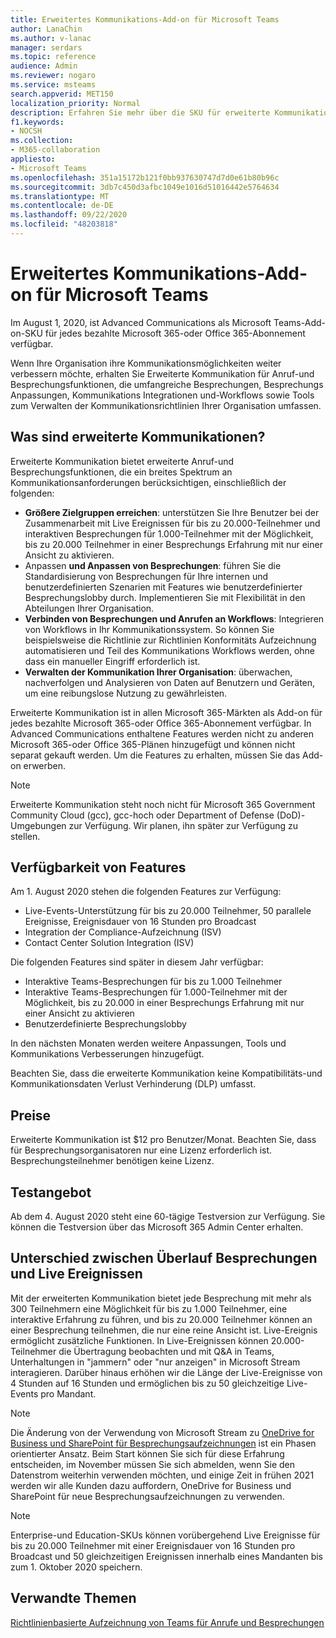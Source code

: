 ```yaml
---
title: Erweitertes Kommunikations-Add-on für Microsoft Teams
author: LanaChin
ms.author: v-lanac
manager: serdars
ms.topic: reference
audience: Admin
ms.reviewer: nogaro
ms.service: msteams
search.appverid: MET150
localization_priority: Normal
description: Erfahren Sie mehr über die SKU für erweiterte Kommunikations-Add-ons für Microsoft Teams.
f1.keywords:
- NOCSH
ms.collection:
- M365-collaboration
appliesto:
- Microsoft Teams
ms.openlocfilehash: 351a15172b121f0bb937630747d7d0e61b80b96c
ms.sourcegitcommit: 3db7c450d3afbc1049e1016d51016442e5764634
ms.translationtype: MT
ms.contentlocale: de-DE
ms.lasthandoff: 09/22/2020
ms.locfileid: "48203818"
---
```

# <a name="advanced-communications-add-on-for-microsoft-teams"></a>Erweitertes Kommunikations-Add-on für Microsoft Teams

Im August 1, 2020, ist Advanced Communications als Microsoft Teams-Add-on-SKU für jedes bezahlte Microsoft 365-oder Office 365-Abonnement verfügbar.

Wenn Ihre Organisation ihre Kommunikationsmöglichkeiten weiter verbessern möchte, erhalten Sie Erweiterte Kommunikation für Anruf-und Besprechungsfunktionen, die umfangreiche Besprechungen, Besprechungs Anpassungen, Kommunikations Integrationen und-Workflows sowie Tools zum Verwalten der Kommunikationsrichtlinien Ihrer Organisation umfassen.

## <a name="what-is-advanced-communications"></a>Was sind erweiterte Kommunikationen?

Erweiterte Kommunikation bietet erweiterte Anruf-und Besprechungsfunktionen, die ein breites Spektrum an Kommunikationsanforderungen berücksichtigen, einschließlich der folgenden:

- **Größere Zielgruppen erreichen**: unterstützen Sie Ihre Benutzer bei der Zusammenarbeit mit Live Ereignissen für bis zu 20.000-Teilnehmer und interaktiven Besprechungen für 1.000-Teilnehmer mit der Möglichkeit, bis zu 20.000 Teilnehmer in einer Besprechungs Erfahrung mit nur einer Ansicht zu aktivieren.
- Anpassen **und Anpassen von Besprechungen**: führen Sie die Standardisierung von Besprechungen für Ihre internen und benutzerdefinierten Szenarien mit Features wie benutzerdefinierter Besprechungslobby durch. Implementieren Sie mit Flexibilität in den Abteilungen Ihrer Organisation. 
- **Verbinden von Besprechungen und Anrufen an Workflows**: Integrieren von Workflows in Ihr Kommunikationssystem. So können Sie beispielsweise die Richtlinie zur Richtlinien Konformitäts Aufzeichnung automatisieren und Teil des Kommunikations Workflows werden, ohne dass ein manueller Eingriff erforderlich ist.  
- **Verwalten der Kommunikation Ihrer Organisation**: überwachen, nachverfolgen und Analysieren von Daten auf Benutzern und Geräten, um eine reibungslose Nutzung zu gewährleisten.

Erweiterte Kommunikation ist in allen Microsoft 365-Märkten als Add-on für jedes bezahlte Microsoft 365-oder Office 365-Abonnement verfügbar. In Advanced Communications enthaltene Features werden nicht zu anderen Microsoft 365-oder Office 365-Plänen hinzugefügt und können nicht separat gekauft werden. Um die Features zu erhalten, müssen Sie das Add-on erwerben.

> [!NOTE]
> Erweiterte Kommunikation steht noch nicht für Microsoft 365 Government Community Cloud (gcc), gcc-hoch oder Department of Defense (DoD)-Umgebungen zur Verfügung. Wir planen, ihn später zur Verfügung zu stellen.

## <a name="feature-availability"></a>Verfügbarkeit von Features

Am 1. August 2020 stehen die folgenden Features zur Verfügung:

- Live-Events-Unterstützung für bis zu 20.000 Teilnehmer, 50 parallele Ereignisse, Ereignisdauer von 16 Stunden pro Broadcast
- Integration der Compliance-Aufzeichnung (ISV)
- Contact Center Solution Integration (ISV)

Die folgenden Features sind später in diesem Jahr verfügbar:

- Interaktive Teams-Besprechungen für bis zu 1.000 Teilnehmer
- Interaktive Teams-Besprechungen für 1.000-Teilnehmer mit der Möglichkeit, bis zu 20.000 in einer Besprechungs Erfahrung mit nur einer Ansicht zu aktivieren
- Benutzerdefinierte Besprechungslobby

In den nächsten Monaten werden weitere Anpassungen, Tools und Kommunikations Verbesserungen hinzugefügt. 

Beachten Sie, dass die erweiterte Kommunikation keine Kompatibilitäts-und Kommunikationsdaten Verlust Verhinderung (DLP) umfasst.

## <a name="pricing"></a>Preise

Erweiterte Kommunikation ist $12 pro Benutzer/Monat. Beachten Sie, dass für Besprechungsorganisatoren nur eine Lizenz erforderlich ist. Besprechungsteilnehmer benötigen keine Lizenz.

## <a name="trial-offer"></a>Testangebot

Ab dem 4. August 2020 steht eine 60-tägige Testversion zur Verfügung. Sie können die Testversion über das Microsoft 365 Admin Center erhalten.

## <a name="difference-between-overflow-meetings-and-live-events"></a>Unterschied zwischen Überlauf Besprechungen und Live Ereignissen

Mit der erweiterten Kommunikation bietet jede Besprechung mit mehr als 300 Teilnehmern eine Möglichkeit für bis zu 1.000 Teilnehmer, eine interaktive Erfahrung zu führen, und bis zu 20.000 Teilnehmer können an einer Besprechung teilnehmen, die nur eine reine Ansicht ist. Live-Ereignis ermöglicht zusätzliche Funktionen. In Live-Ereignissen können 20.000-Teilnehmer die Übertragung beobachten und mit Q&A in Teams, Unterhaltungen in "jammern" oder "nur anzeigen" in Microsoft Stream interagieren. Darüber hinaus erhöhen wir die Länge der Live-Ereignisse von 4 Stunden auf 16 Stunden und ermöglichen bis zu 50 gleichzeitige Live-Events pro Mandant. 

>[!Note]
> Die Änderung von der Verwendung von Microsoft Stream zu [OneDrive for Business und SharePoint für Besprechungsaufzeichnungen](../tmr-meeting-recording-change.md) ist ein Phasen orientierter Ansatz. Beim Start können Sie sich für diese Erfahrung entscheiden, im November müssen Sie sich abmelden, wenn Sie den Datenstrom weiterhin verwenden möchten, und einige Zeit in frühen 2021 werden wir alle Kunden dazu auffordern, OneDrive for Business und SharePoint für neue Besprechungsaufzeichnungen zu verwenden.

> [!NOTE]
> Enterprise-und Education-SKUs können vorübergehend Live Ereignisse für bis zu 20.000 Teilnehmer mit einer Ereignisdauer von 16 Stunden pro Broadcast und 50 gleichzeitigen Ereignissen innerhalb eines Mandanten bis zum 1. Oktober 2020 speichern.

## <a name="related-topics"></a>Verwandte Themen

[Richtlinienbasierte Aufzeichnung von Teams für Anrufe und Besprechungen](https://docs.microsoft.com/MicrosoftTeams/teams-recording-policy)
